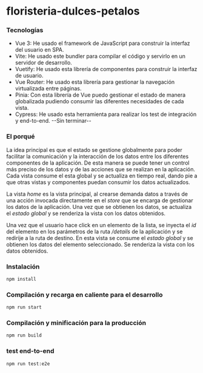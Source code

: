 # floristeria-dulces-petalos

### Tecnologías

- Vue 3: He usado el framework de JavaScript para construir la interfaz del usuario en SPA.
- Vite: He usado este bundler para compilar el código y servirlo en un servidor de desarrollo.
- Vuetify: He usado esta librería de componentes para construir la interfaz de usuario.
- Vue Router: He usado esta librería para gestionar la navegación virtualizada entre páginas.
- Pinia: Con esta librería de Vue puedo gestionar el estado de manera globalizada pudiendo consumir las diferentes necesidades de cada vista.
- Cypress: He usado esta herramienta para realizar los test de integración y end-to-end. --Sin terminar--

### El porqué

La idea principal es que el estado se gestione globalmente para poder facilitar la comunicación y la interacción de los datos entre los diferentes componentes de la aplicación. De esta manera se puede tener un control más preciso de los datos y de las acciones que se realizan en la aplicación. Cada vista consume el esta global y se actualiza en tiempo real, dando pie a que otras vistas y componentes puedan consumir los datos actualizados.

La vista _home_ es la vista principal, al crearse demanda datos a través de una acción invocada directamente en el _store_ que se encarga de gestionar los datos de la aplicación. Una vez que se obtienen los datos, se actualiza el _estado global_ y se renderiza la vista con los datos obtenidos.

Una vez que el usuario hace click en un elemento de la lista, se inyecta el _id_ del elemento en los parámetros de la ruta _/details_ de la aplicación y se redirije a la ruta de destino. En esta vista se consume el _estado global_ y se obtienen los datos del elemento seleccionado. Se renderiza la vista con los datos obtenidos.

### Instalación

```bash
npm install
```

### Compilación y recarga en caliente para el desarrollo

```bash
npm run start
```

### Compilación y minificación para la producción

```bash
npm run build
```

### test end-to-end

```bash
npm run test:e2e
```
